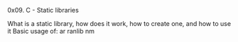 0x09. C - Static libraries

What is a static library, how does it work, how to create one, and how to use it
Basic usage of:
ar
ranlib
nm
